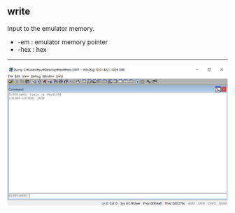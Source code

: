 write
-------
Input to the emulator memory.
* -em : emulator memory pointer
* -hex : hex 
---
![](./img/write.gif)
